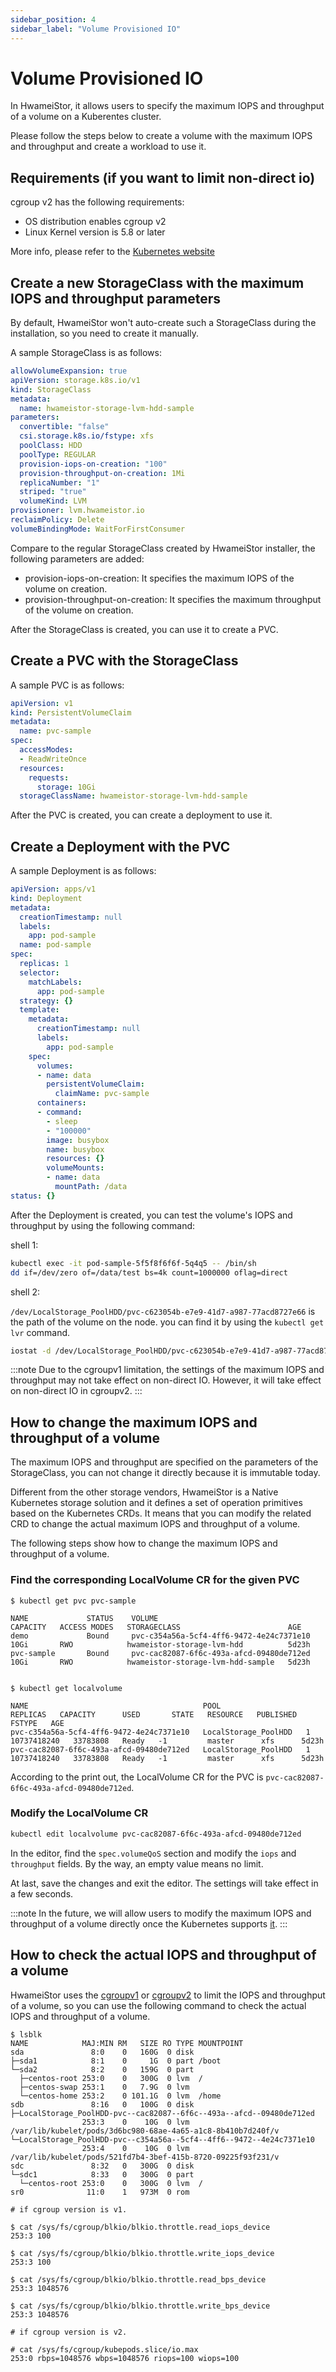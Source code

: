 ```yaml
---
sidebar_position: 4
sidebar_label: "Volume Provisioned IO"
---
```


# Volume Provisioned IO

In HwameiStor, it allows users to specify the maximum IOPS and throughput of a volume on a Kuberentes cluster.

Please follow the steps below to create a volume with the maximum IOPS and throughput and create a workload to use it.

## Requirements (if you want to limit non-direct io)

cgroup v2 has the following requirements:

- OS distribution enables cgroup v2
- Linux Kernel version is 5.8 or later

More info, please refer to the [Kubernetes website](https://kubernetes.io/docs/concepts/architecture/cgroups)

## Create a new StorageClass with the maximum IOPS and throughput parameters

By default, HwameiStor won't auto-create such a StorageClass during the installation, so you need to create it manually.

A sample StorageClass is as follows:

```yaml
allowVolumeExpansion: true
apiVersion: storage.k8s.io/v1
kind: StorageClass
metadata:
  name: hwameistor-storage-lvm-hdd-sample
parameters:
  convertible: "false"
  csi.storage.k8s.io/fstype: xfs
  poolClass: HDD
  poolType: REGULAR
  provision-iops-on-creation: "100"
  provision-throughput-on-creation: 1Mi
  replicaNumber: "1"
  striped: "true"
  volumeKind: LVM
provisioner: lvm.hwameistor.io
reclaimPolicy: Delete
volumeBindingMode: WaitForFirstConsumer
```

Compare to the regular StorageClass created by HwameiStor installer, the following parameters are added:

- provision-iops-on-creation: It specifies the maximum IOPS of the volume on creation.
- provision-throughput-on-creation: It specifies the maximum throughput of the volume on creation.

After the StorageClass is created, you can use it to create a PVC.

## Create a PVC with the StorageClass

A sample PVC is as follows:

```yaml
apiVersion: v1
kind: PersistentVolumeClaim
metadata:
  name: pvc-sample
spec:
  accessModes:
  - ReadWriteOnce
  resources:
    requests:
      storage: 10Gi
  storageClassName: hwameistor-storage-lvm-hdd-sample
```

After the PVC is created, you can create a deployment to use it.

## Create a Deployment with the PVC

A sample Deployment is as follows:

```yaml
apiVersion: apps/v1
kind: Deployment
metadata:
  creationTimestamp: null
  labels:
    app: pod-sample
  name: pod-sample
spec:
  replicas: 1
  selector:
    matchLabels:
      app: pod-sample
  strategy: {}
  template:
    metadata:
      creationTimestamp: null
      labels:
        app: pod-sample
    spec:
      volumes:
      - name: data
        persistentVolumeClaim:
          claimName: pvc-sample
      containers:
      - command:
        - sleep
        - "100000"
        image: busybox
        name: busybox
        resources: {}
        volumeMounts:
        - name: data
          mountPath: /data
status: {}
```

After the Deployment is created, you can test the volume's IOPS and throughput by using the following command:

shell 1:

```bash
kubectl exec -it pod-sample-5f5f8f6f6f-5q4q5 -- /bin/sh
dd if=/dev/zero of=/data/test bs=4k count=1000000 oflag=direct
```

shell 2:

`/dev/LocalStorage_PoolHDD/pvc-c623054b-e7e9-41d7-a987-77acd8727e66` is the path of the volume on the node. you can find it by using the `kubectl get lvr` command.

```bash
iostat -d /dev/LocalStorage_PoolHDD/pvc-c623054b-e7e9-41d7-a987-77acd8727e66  -x -k 2
```

:::note
Due to the cgroupv1 limitation, the settings of the maximum IOPS and throughput may not take effect
on non-direct IO. However, it will take effect on non-direct IO in cgroupv2.
:::

## How to change the maximum IOPS and throughput of a volume

The maximum IOPS and throughput are specified on the parameters of the StorageClass,
you can not change it directly because it is immutable today.

Different from the other storage vendors, HwameiStor is a Native Kubernetes storage solution
and it defines a set of operation primitives based on the Kubernetes CRDs. It means that you
can modify the related CRD to change the actual maximum IOPS and throughput of a volume.

The following steps show how to change the maximum IOPS and throughput of a volume.

### Find the corresponding LocalVolume CR for the given PVC

```console
$ kubectl get pvc pvc-sample

NAME             STATUS    VOLUME                                     CAPACITY   ACCESS MODES   STORAGECLASS                        AGE
demo             Bound     pvc-c354a56a-5cf4-4ff6-9472-4e24c7371e10   10Gi       RWO            hwameistor-storage-lvm-hdd          5d23h
pvc-sample       Bound     pvc-cac82087-6f6c-493a-afcd-09480de712ed   10Gi       RWO            hwameistor-storage-lvm-hdd-sample   5d23h


$ kubectl get localvolume

NAME                                       POOL                   REPLICAS   CAPACITY      USED       STATE   RESOURCE   PUBLISHED   FSTYPE   AGE
pvc-c354a56a-5cf4-4ff6-9472-4e24c7371e10   LocalStorage_PoolHDD   1          10737418240   33783808   Ready   -1         master      xfs      5d23h
pvc-cac82087-6f6c-493a-afcd-09480de712ed   LocalStorage_PoolHDD   1          10737418240   33783808   Ready   -1         master      xfs      5d23h
```

According to the print out, the LocalVolume CR for the PVC is `pvc-cac82087-6f6c-493a-afcd-09480de712ed`.

### Modify the LocalVolume CR

```bash
kubectl edit localvolume pvc-cac82087-6f6c-493a-afcd-09480de712ed
```

In the editor, find the `spec.volumeQoS` section and modify the `iops` and `throughput` fields. By the way, an empty value means no limit.

At last, save the changes and exit the editor. The settings will take effect in a few seconds.

:::note
In the future, we will allow users to modify the maximum IOPS and throughput of a volume directly
once the Kubernetes supports [it](https://github.com/kubernetes/enhancements/tree/master/keps/sig-storage/3751-volume-attributes-class#motivation).
:::

## How to check the actual IOPS and throughput of a volume

HwameiStor uses the [cgroupv1](https://www.kernel.org/doc/Documentation/cgroup-v1/blkio-controller.txt)
or [cgroupv2](https://www.kernel.org/doc/Documentation/cgroup-v2.txt) to limit the IOPS and throughput
of a volume, so you can use the following command to check the actual IOPS and throughput of a volume.

```console
$ lsblk
NAME            MAJ:MIN RM   SIZE RO TYPE MOUNTPOINT
sda               8:0    0   160G  0 disk
├─sda1            8:1    0     1G  0 part /boot
└─sda2            8:2    0   159G  0 part
  ├─centos-root 253:0    0   300G  0 lvm  /
  ├─centos-swap 253:1    0   7.9G  0 lvm
  └─centos-home 253:2    0 101.1G  0 lvm  /home
sdb               8:16   0   100G  0 disk
├─LocalStorage_PoolHDD-pvc--cac82087--6f6c--493a--afcd--09480de712ed
                253:3    0    10G  0 lvm  /var/lib/kubelet/pods/3d6bc980-68ae-4a65-a1c8-8b410b7d240f/v
└─LocalStorage_PoolHDD-pvc--c354a56a--5cf4--4ff6--9472--4e24c7371e10
                253:4    0    10G  0 lvm  /var/lib/kubelet/pods/521fd7b4-3bef-415b-8720-09225f93f231/v
sdc               8:32   0   300G  0 disk
└─sdc1            8:33   0   300G  0 part
  └─centos-root 253:0    0   300G  0 lvm  /
sr0              11:0    1   973M  0 rom

# if cgroup version is v1.

$ cat /sys/fs/cgroup/blkio/blkio.throttle.read_iops_device
253:3 100

$ cat /sys/fs/cgroup/blkio/blkio.throttle.write_iops_device
253:3 100

$ cat /sys/fs/cgroup/blkio/blkio.throttle.read_bps_device
253:3 1048576

$ cat /sys/fs/cgroup/blkio/blkio.throttle.write_bps_device
253:3 1048576

# if cgroup version is v2.

# cat /sys/fs/cgroup/kubepods.slice/io.max
253:0 rbps=1048576 wbps=1048576 riops=100 wiops=100
```
